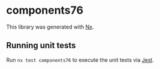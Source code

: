 # components76

This library was generated with [Nx](https://nx.dev).

## Running unit tests

Run `nx test components76` to execute the unit tests via [Jest](https://jestjs.io).
